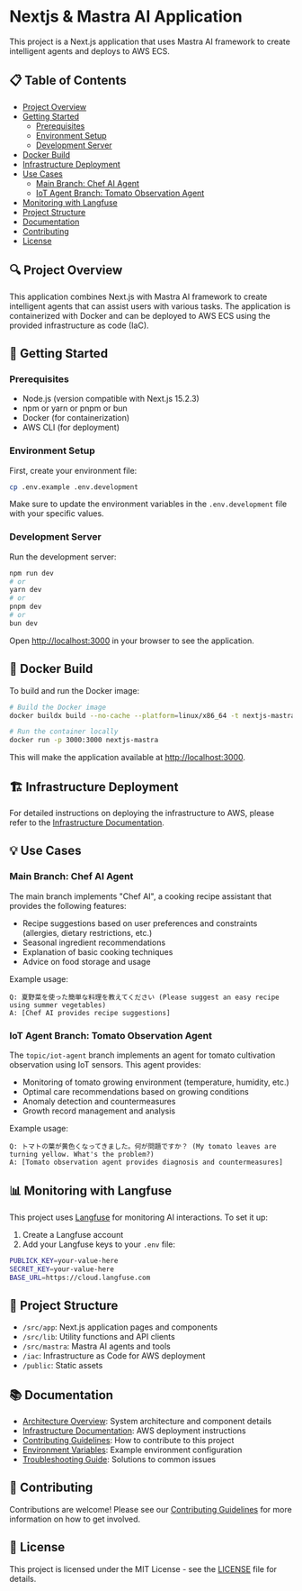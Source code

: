 # Nextjs & Mastra AI Application

This project is a Next.js application that uses Mastra AI framework to create intelligent agents and deploys to AWS ECS.

## 📋 Table of Contents

- [Project Overview](#project-overview)
- [Getting Started](#getting-started)
  - [Prerequisites](#prerequisites)
  - [Environment Setup](#environment-setup)
  - [Development Server](#development-server)
- [Docker Build](#docker-build)
- [Infrastructure Deployment](#infrastructure-deployment)
- [Use Cases](#use-cases)
  - [Main Branch: Chef AI Agent](#main-branch-chef-ai-agent)
  - [IoT Agent Branch: Tomato Observation Agent](#iot-agent-branch-tomato-observation-agent)
- [Monitoring with Langfuse](#monitoring-with-langfuse)
- [Project Structure](#project-structure)
- [Documentation](#documentation)
- [Contributing](#contributing)
- [License](#license)

## 🔍 Project Overview

This application combines Next.js with Mastra AI framework to create intelligent agents that can assist users with various tasks. The application is containerized with Docker and can be deployed to AWS ECS using the provided infrastructure as code (IaC).

## 🚀 Getting Started

### Prerequisites

- Node.js (version compatible with Next.js 15.2.3)
- npm or yarn or pnpm or bun
- Docker (for containerization)
- AWS CLI (for deployment)

### Environment Setup

First, create your environment file:

```bash
cp .env.example .env.development
```

Make sure to update the environment variables in the `.env.development` file with your specific values.

### Development Server

Run the development server:

```bash
npm run dev
# or
yarn dev
# or
pnpm dev
# or
bun dev
```

Open [http://localhost:3000](http://localhost:3000) in your browser to see the application.

## 🐳 Docker Build

To build and run the Docker image:

```bash
# Build the Docker image
docker buildx build --no-cache --platform=linux/x86_64 -t nextjs-mastra .

# Run the container locally
docker run -p 3000:3000 nextjs-mastra
```

This will make the application available at [http://localhost:3000](http://localhost:3000).

## 🏗️ Infrastructure Deployment

For detailed instructions on deploying the infrastructure to AWS, please refer to the [Infrastructure Documentation](./iac/README.md).

## 💡 Use Cases

### Main Branch: Chef AI Agent

The main branch implements "Chef AI", a cooking recipe assistant that provides the following features:

- Recipe suggestions based on user preferences and constraints (allergies, dietary restrictions, etc.)
- Seasonal ingredient recommendations
- Explanation of basic cooking techniques
- Advice on food storage and usage

Example usage:
```
Q: 夏野菜を使った簡単な料理を教えてください (Please suggest an easy recipe using summer vegetables)
A: [Chef AI provides recipe suggestions]
```

### IoT Agent Branch: Tomato Observation Agent

The `topic/iot-agent` branch implements an agent for tomato cultivation observation using IoT sensors. This agent provides:

- Monitoring of tomato growing environment (temperature, humidity, etc.)
- Optimal care recommendations based on growing conditions
- Anomaly detection and countermeasures
- Growth record management and analysis

Example usage:
```
Q: トマトの葉が黄色くなってきました。何が問題ですか？ (My tomato leaves are turning yellow. What's the problem?)
A: [Tomato observation agent provides diagnosis and countermeasures]
```

## 📊 Monitoring with Langfuse

This project uses [Langfuse](https://langfuse.com/) for monitoring AI interactions. To set it up:

1. Create a Langfuse account
2. Add your Langfuse keys to your `.env` file:

```bash
PUBLICK_KEY=your-value-here
SECRET_KEY=your-value-here
BASE_URL=https://cloud.langfuse.com
```

## 📁 Project Structure

- `/src/app`: Next.js application pages and components
- `/src/lib`: Utility functions and API clients
- `/src/mastra`: Mastra AI agents and tools
- `/iac`: Infrastructure as Code for AWS deployment
- `/public`: Static assets

## 📚 Documentation

- [Architecture Overview](./ARCHITECTURE.md): System architecture and component details
- [Infrastructure Documentation](./iac/README.md): AWS deployment instructions
- [Contributing Guidelines](./CONTRIBUTING.md): How to contribute to this project
- [Environment Variables](./.env.example): Example environment configuration
- [Troubleshooting Guide](./TROUBLESHOOTING.md): Solutions to common issues

## 👥 Contributing

Contributions are welcome! Please see our [Contributing Guidelines](./CONTRIBUTING.md) for more information on how to get involved.

## 📄 License

This project is licensed under the MIT License - see the [LICENSE](./LICENSE) file for details.